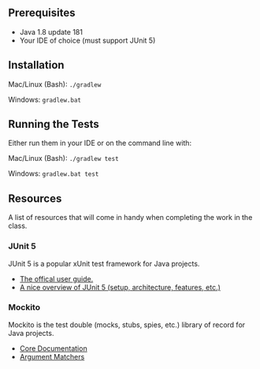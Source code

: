 ## Prerequisites

- Java 1.8 update 181
- Your IDE of choice (must support JUnit 5)

## Installation

Mac/Linux (Bash): `./gradlew`

Windows: `gradlew.bat`

## Running the Tests

Either run them in your IDE or on the command line with:

Mac/Linux (Bash): `./gradlew test`

Windows: `gradlew.bat test`


## Resources

A list of resources that will come in handy when completing the work in the class.

### JUnit 5

JUnit 5 is a popular xUnit test framework for Java projects.

- [The offical user guide.](https://junit.org/junit5/docs/current/user-guide/)
- [A nice overview of JUnit 5 (setup, architecture, features, etc.)](https://blog.codefx.org/libraries/junit-5-setup/)

### Mockito 

Mockito is the test double (mocks, stubs, spies, etc.) library of record for Java projects.


- [Core Documentation](http://static.javadoc.io/org.mockito/mockito-core/2.23.0/org/mockito/Mockito.html)
- [Argument Matchers](http://static.javadoc.io/org.mockito/mockito-core/2.23.0/org/mockito/ArgumentMatchers.html)
